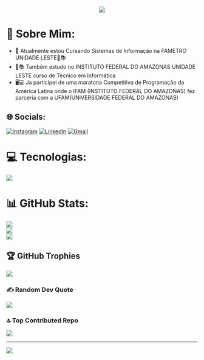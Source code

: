
<h1 align="center">
<img src="https://readme-typing-svg.herokuapp.com/?font=Righteous&size=35&center=true&vCenter=true&width=500&height=70&duration=4500&lines=olá!+👋;+me+chamo+Walter!;" />
</h1>

# 💫 Sobre Mim:
- 🔭 Atualmente estou Cursando Sistemas de Informação na FAMETRO UNIDADE LESTE📗📚
- 📕📚 Também estudo no INSTITUTO FEDERAL DO AMAZONAS UNIDADE LESTE curso de Técnico em Informática
- 🖥💻 Ja participei de uma maratona Competitiva de Programação da América Latina onde o IFAM
(INSTITUTO FEDERAL DO AMAZONAS) fez parceria com a UFAM(UNIVERSIDADE FEDERAL DO AMAZONAS)


## 🌐 Socials:
[![Instagram](https://img.shields.io/badge/Instagram-%23E4405F.svg?logo=Instagram&logoColor=white)](https://instagram.com/waltergoncalves.filho)
[![LinkedIn](https://img.shields.io/badge/LinkedIn-%230077B5.svg?logo=linkedin&logoColor=white)](https://linkedin.com/in/waltergoncalvesfilho)
[![Gmail](https://img.shields.io/badge/Gmail-D14836.svg?logo=Gmail&logoColor=white&)](mailto:waltergoncalves.bfilho@gmail.com) 



# 💻 Tecnologias:
<div align="left" >
  <img src="https://skillicons.dev/icons?i=vscode,c,java,python, git, github, java" />
</div>

<!--![C](https://img.shields.io/badge/c-%2300599C.svg?style=for-the-badge&logo=c&logoColor=white) ![Python](https://img.shields.io/badge/python-3670A0?style=for-the-badge&logo=python&logoColor=ffdd54) ![Java](https://img.shields.io/badge/java-%23ED8B00.svg?style=for-the-badge&logo=openjdk&logoColor=white)![Vs Code](https://img.shields.io/badge/VsCode-?style=for-the-badge&logo=VsCode&logoColor=blue)
 ![GitHub](https://img.shields.io/badge/github-%23121011.svg?style=for-the-badge&logo=github&logoColor=white)![Git](https://img.shields.io/badge/GIT-E44C30?style=for-the-badge&logo=git&logoColor=white)
 -->
 
# 📊 GitHub Stats:
![](https://github-readme-streak-stats.herokuapp.com/?user=WalterGoncalves-filho&theme=neon&hide_border=false)<br/>
![](https://github-readme-stats.vercel.app/api?username=WalterGoncalves-filho&theme=neon&hide_border=false&include_all_commits=true&count_private=false)<br/>
![](https://github-readme-stats.vercel.app/api/top-langs/?username=WalterGoncalves-filho&show_icons=true&theme=neon&hide_border=false)

<!--![](https://github-readme-stats.vercel.app/api/top-langs/?username=WalterGoncalves-filho&theme=neon&hide_border=false&include_all_commits=true&count_private=false&layout=compact) -->

## 🏆 GitHub Trophies
![](https://github-profile-trophy.vercel.app/?username=WalterGoncalves-filho&theme=dracula&no-frame=false&no-bg=false&margin-w=4)

### ✍️ Random Dev Quote
![](https://quotes-github-readme.vercel.app/api?type=horizontal&theme=light)

### 🔝 Top Contributed Repo
![](https://github-contributor-stats.vercel.app/api?username=WalterGoncalves-filho&limit=5&theme=radical&combine_all_yearly_contributions=true)

---
[![](https://visitcount.itsvg.in/api?id=WalterGoncalves-filho&icon=3&color=4)](https://visitcount.itsvg.in)

<!-- Proudly created with GPRM ( https://gprm.itsvg.in ) -->
